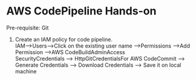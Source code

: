 # AWS CodePipeline Hands-on
Pre-requisite: Git
1. Create an IAM policy for code pipeline.<br>
   IAM-->Users-->Click on the existing user name -->Permissions -->Add Permission -->AWS CodeBuildAdminAccess<br>
   SecurityCredentials --> HttpGitCredentialsFor AWS CodeCommit --> Generate Credentials --> Download Credentials --> Save it on local machine <br>


